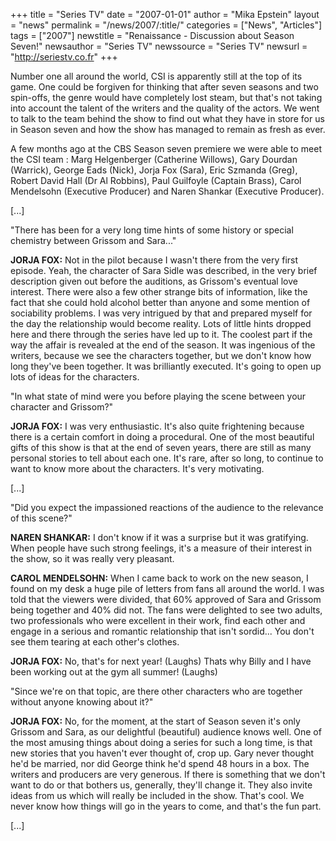 +++
title = "Series TV"
date = "2007-01-01"
author = "Mika Epstein"
layout = "news"
permalink = "/news/2007/:title/"
categories = ["News", "Articles"]
tags = ["2007"]
newstitle = "Renaissance - Discussion about Season Seven!"
newsauthor = "Series TV"
newssource = "Series TV"
newsurl = "http://seriestv.co.fr"
+++

Number one all around the world, CSI is apparently still at the top of its game. One could be forgiven for thinking that after seven seasons and two spin-offs, the genre would have completely lost steam, but that's not taking into account the talent of the writers and the quality of the actors. We went to talk to the team behind the show to find out what they have in store for us in Season seven and how the show has managed to remain as fresh as ever.

A few months ago at the CBS Season seven premiere we were able to meet the CSI team : Marg Helgenberger (Catherine Willows), Gary Dourdan (Warrick), George Eads (Nick), Jorja Fox (Sara), Eric Szmanda (Greg), Robert David Hall (Dr Al Robbins), Paul Guilfoyle (Captain Brass), Carol Mendelsohn (Executive Producer) and Naren Shankar (Executive Producer).

[...]

"There has been for a very long time hints of some history or special chemistry between Grissom and Sara..."

**JORJA FOX:** Not in the pilot because I wasn't there from the very first episode. Yeah, the character of Sara Sidle was described, in the very brief description given out before the auditions, as Grissom's eventual love interest. There were also a few other strange bits of information, like the fact that she could hold alcohol better than anyone and some mention of sociability problems. I was very intrigued by that and prepared myself for the day the relationship would become reality. Lots of little hints dropped here and there through the series have led up to it. The coolest part if the way the affair is revealed at the end of the season. It was ingenious of the writers, because we see the characters together, but we don't know how long they've been together. It was brilliantly executed. It's going to open up lots of ideas for the characters.

"In what state of mind were you before playing the scene between your character and Grissom?"

**JORJA FOX:** I was very enthusiastic. It's also quite frightening because there is a certain comfort in doing a procedural. One of the most beautiful gifts of this show is that at the end of seven years, there are still as many personal stories to tell about each one. It's rare, after so long, to continue to want to know more about the characters. It's very motivating.

[...]

"Did you expect the impassioned reactions of the audience to the relevance of this scene?"

**NAREN SHANKAR:** I don't know if it was a surprise but it was gratifying. When people have such strong feelings, it's a measure of their interest in the show, so it was really very pleasant.

**CAROL MENDELSOHN:** When I came back to work on the new season, I found on my desk a huge pile of letters from fans all around the world. I was told that the viewers were divided, that 60% approved of Sara and Grissom being together and 40% did not. The fans were delighted to see two adults, two professionals who were excellent in their work, find each other and engage in a serious and romantic relationship that isn't sordid... You don't see them tearing at each other's clothes.

**JORJA FOX:** No, that's for next year! (Laughs) Thats why Billy and I have been working out at the gym all summer! (Laughs)

"Since we're on that topic, are there other characters who are together without anyone knowing about it?"

**JORJA FOX:** No, for the moment, at the start of Season seven it's only Grissom and Sara, as our delightful (beautiful) audience knows well. One of the most amusing things about doing a series for such a long time, is that new stories that you haven't ever thought of, crop up. Gary never thought he'd be married, nor did George think he'd spend 48 hours in a box. The writers and producers are very generous. If there is something that we don't want to do or that bothers us, generally, they'll change it. They also invite ideas from us which will really be included in the show. That's cool. We never know how things will go in the years to come, and that's the fun part.

[...]
